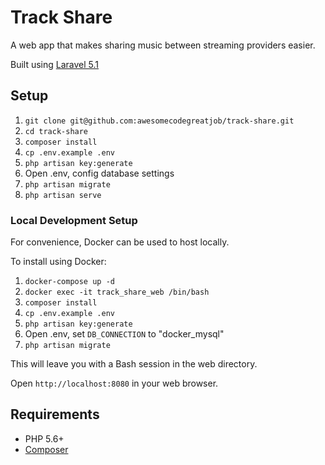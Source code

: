 # Track Share
A web app that makes sharing music between streaming providers easier.

Built using [Laravel 5.1](https://laravel.com/docs/5.1)

## Setup

1. `git clone git@github.com:awesomecodegreatjob/track-share.git`
2. `cd track-share`
3. `composer install`
4. `cp .env.example .env`
5. `php artisan key:generate`
6. Open .env, config database settings
7. `php artisan migrate`
8. `php artisan serve`

### Local Development Setup

For convenience, Docker can be used to host locally.

To install using Docker:
1. `docker-compose up -d`
2. `docker exec -it track_share_web /bin/bash`
3. `composer install`
4. `cp .env.example .env`
5. `php artisan key:generate`
6. Open .env, set `DB_CONNECTION` to "docker_mysql"
7. `php artisan migrate`

This will leave you with a Bash session in the web directory.

Open `http://localhost:8080` in your web browser.

## Requirements
* PHP 5.6+
* [Composer](https://getcomposer.org/)
